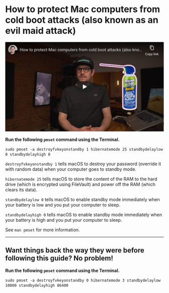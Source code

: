 <!--
Title: How to protect Mac computers from cold boot attacks (also known as an evil maid attack)
Description: Learn how to protect Mac computers from cold boot attacks (also known as an evil maid attack).
Author: Sun Knudsen <https://github.com/sunknudsen>
Contributors: Sun Knudsen <https://github.com/sunknudsen>
Publication date: 2020-06-05T00:00:00.000Z
-->

# How to protect Mac computers from cold boot attacks (also known as an evil maid attack)

[![How to protect Mac computers from cold boot attacks (also known as an evil maid attack) - YouTube](<how-to-protect-mac-computers-from-cold-boot-attacks-(also-known-as-an-evil-maid-attack).png>)](https://www.youtube.com/watch?v=d_M18sq0TIQ "How to protect Mac computers from cold boot attacks (also known as an evil maid attack) - YouTube")

**Run the following `pmset` command using the Terminal.**

```shell
sudo pmset -a destroyfvkeyonstandby 1 hibernatemode 25 standbydelaylow 0 standbydelayhigh 0
```

`destroyfvkeyonstandby 1` tells macOS to destroy your password (override it with random data) when your computer goes to standby mode.

`hibernatemode 25` tells macOS to store the content of the RAM to the hard drive (which is encrypted using FileVault) and power off the RAM (which clears its data).

`standbydelaylow 0` tells macOS to enable standby mode immediately when your battery is low and you put your computer to sleep.

`standbydelayhigh 0` tells macOS to enable standby mode immediately when your battery is high and you put your computer to sleep.

See `man pmset` for more information.

---

## Want things back the way they were before following this guide? No problem!

**Run the following `pmset` command using the Terminal.**

```shell
sudo pmset -a destroyfvkeyonstandby 0 hibernatemode 3 standbydelaylow 10800 standbydelayhigh 86400
```
